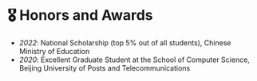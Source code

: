 # 🎖 Honors and Awards
- *2022*: National Scholarship (top 5% out of all students), Chinese Ministry of Education
- *2020*: Excellent Graduate Student at the School of Computer Science, Beijing University of Posts and Telecommunications
